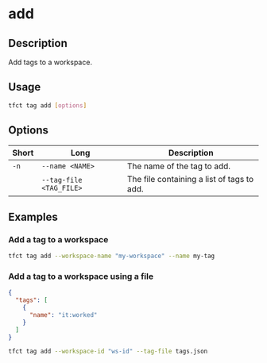 # add

## Description

Add tags to a workspace.

## Usage

```bash
tfct tag add [options]
```

## Options

| Short | Long                    | Description                                |
| ----- | ----------------------- | ------------------------------------------ |
| `-n`  | `--name <NAME>`         | The name of the tag to add.                |
|       | `--tag-file <TAG_FILE>` | The file containing a list of tags to add. |

## Examples

### Add a tag to a workspace

```bash
tfct tag add --workspace-name "my-workspace" --name my-tag
```

### Add a tag to a workspace using a file

```json
{
  "tags": [
    {
      "name": "it:worked"
    }
  ]
}
```

```bash
tfct tag add --workspace-id "ws-id" --tag-file tags.json
```
